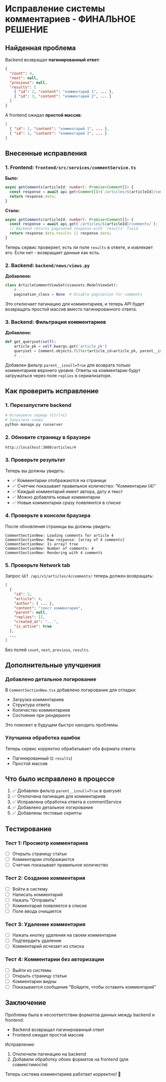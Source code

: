 # Исправление системы комментариев - ФИНАЛЬНОЕ РЕШЕНИЕ

## Найденная проблема

Backend возвращал **пагинированный ответ**:
```json
{
  "count": 4,
  "next": null,
  "previous": null,
  "results": [
    { "id": 2, "content": "комментарий 1", ... },
    { "id": 3, "content": "комментарий 2", ... }
  ]
}
```

А frontend ожидал **простой массив**:
```json
[
  { "id": 2, "content": "комментарий 1", ... },
  { "id": 3, "content": "комментарий 2", ... }
]
```

## Внесенные исправления

### 1. Frontend: `frontend/src/services/commentService.ts`

**Было:**
```typescript
async getComments(articleId: number): Promise<Comment[]> {
  const response = await api.get<Comment[]>(`/articles/${articleId}/comments/`);
  return response.data;
}
```

**Стало:**
```typescript
async getComments(articleId: number): Promise<Comment[]> {
  const response = await api.get(`/articles/${articleId}/comments/`);
  // Backend returns paginated response with 'results' field
  return response.data.results || response.data;
}
```

Теперь сервис проверяет, есть ли поле `results` в ответе, и извлекает его. Если нет - возвращает данные как есть.

### 2. Backend: `backend/news/views.py`

**Добавлено:**
```python
class ArticleCommentViewSet(viewsets.ModelViewSet):
    # ...
    pagination_class = None  # Disable pagination for comments
```

Это отключает пагинацию для комментариев, и теперь API будет возвращать простой массив вместо пагинированного ответа.

### 3. Backend: Фильтрация комментариев

**Добавлено:**
```python
def get_queryset(self):
    article_pk = self.kwargs.get('article_pk')
    queryset = Comment.objects.filter(article_id=article_pk, parent__isnull=True)
    # ...
```

Добавлен фильтр `parent__isnull=True` для возврата только комментариев верхнего уровня. Ответы на комментарии будут загружаться через поле `replies` в сериализаторе.

## Как проверить исправление

### 1. Перезапустите backend
```bash
# Остановите сервер (Ctrl+C)
# Запустите снова
python manage.py runserver
```

### 2. Обновите страницу в браузере
```
http://localhost:3000/articles/4
```

### 3. Проверьте результат

Теперь вы должны увидеть:
- ✅ Комментарии отображаются на странице
- ✅ Счетчик показывает правильное количество: "Комментарии (4)"
- ✅ Каждый комментарий имеет автора, дату и текст
- ✅ Можно добавлять новые комментарии
- ✅ Новые комментарии сразу появляются в списке

### 4. Проверьте в консоли браузера

После обновления страницы вы должны увидеть:
```
CommentSectionNew: Loading comments for article 4
CommentSectionNew: Raw response: [array of 4 comments]
CommentSectionNew: Is array? true
CommentSectionNew: Number of comments: 4
CommentSectionNew: Rendering with 4 comments
```

### 5. Проверьте Network tab

Запрос `GET /api/v1/articles/4/comments/` теперь должен возвращать:
```json
[
  {
    "id": 2,
    "article": 4,
    "author": { ... },
    "content": "текст комментария",
    "parent": null,
    "replies": [],
    "created_at": "...",
    "is_active": true
  },
  ...
]
```

Без полей `count`, `next`, `previous`, `results`.

## Дополнительные улучшения

### Добавлено детальное логирование

В `CommentSectionNew.tsx` добавлено логирование для отладки:
- Загрузка комментариев
- Структура ответа
- Количество комментариев
- Состояние при рендеринге

Это поможет в будущем быстро находить проблемы.

### Улучшена обработка ошибок

Теперь сервис корректно обрабатывает оба формата ответа:
- Пагинированный (с `results`)
- Простой массив

## Что было исправлено в процессе

1. ✅ Добавлен фильтр `parent__isnull=True` в queryset
2. ✅ Отключена пагинация для комментариев
3. ✅ Исправлена обработка ответа в commentService
4. ✅ Добавлено детальное логирование
5. ✅ Добавлены тестовые скрипты

## Тестирование

### Тест 1: Просмотр комментариев
- [ ] Открыть страницу статьи
- [ ] Комментарии отображаются
- [ ] Счетчик показывает правильное количество

### Тест 2: Создание комментария
- [ ] Войти в систему
- [ ] Написать комментарий
- [ ] Нажать "Отправить"
- [ ] Комментарий появляется в списке
- [ ] Поле ввода очищается

### Тест 3: Удаление комментария
- [ ] Нажать кнопку удаления на своем комментарии
- [ ] Подтвердить удаление
- [ ] Комментарий исчезает из списка

### Тест 4: Комментарии без авторизации
- [ ] Выйти из системы
- [ ] Открыть страницу статьи
- [ ] Комментарии видны
- [ ] Показывается сообщение "Войдите, чтобы оставить комментарий"

## Заключение

Проблема была в несоответствии форматов данных между backend и frontend:
- Backend возвращал пагинированный ответ
- Frontend ожидал простой массив

Исправление:
1. Отключили пагинацию на backend
2. Добавили обработку обоих форматов на frontend (для совместимости)

Теперь система комментариев работает корректно! 🎉
